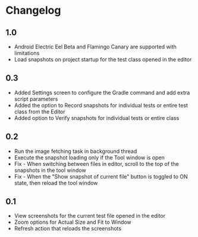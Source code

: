# Changelog

## 1.0

- Android Electric Eel Beta and Flamingo Canary are supported with limitations
- Load snapshots on project startup for the test class opened in the editor

## 0.3

- Added Settings screen to configure the Gradle command and add extra script parameters
- Added the option to Record snapshots for individual tests or entire test class from the Editor
- Added option to Verify snapshots for individual tests or entire class


## 0.2

- Run the image fetching task in background thread
- Execute the snapshot loading only if the Tool window is open
- Fix - When switching between files in editor, scroll to the top of the snapshots in the tool window
- Fix - When the "Show snapshot of current file" button is toggled to ON state, then reload the tool window


## 0.1

- View screenshots for the current test file opened in the editor
- Zoom options for Actual Size and Fit to Window
- Refresh action that reloads the screenshots
